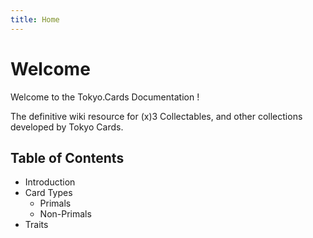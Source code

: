 ```yaml
---
title: Home
---
```


# Welcome

Welcome to the Tokyo.Cards Documentation !

The definitive wiki resource for (x)3 Collectables, and other collections developed by Tokyo Cards.


## Table of Contents 

- Introduction 
- Card Types
  - Primals
  - Non-Primals
- Traits
